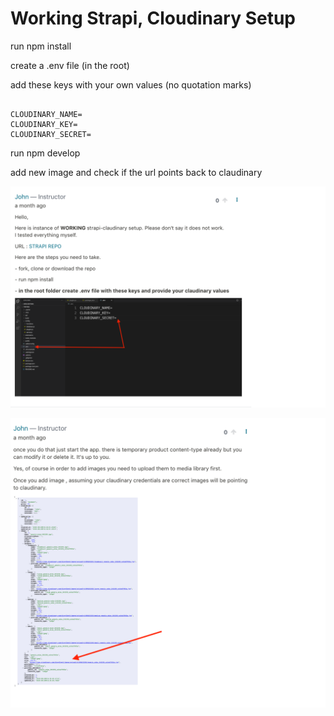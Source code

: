 # Working Strapi, Cloudinary Setup

run npm install

create a .env file (in the root)

add these keys with your own values (no quotation marks)

```code

CLOUDINARY_NAME=
CLOUDINARY_KEY=
CLOUDINARY_SECRET=

```

run npm develop

add new image and check if the url points back to claudinary

![First Image](./img-1.png)

![Second Image](./img-2.png)
